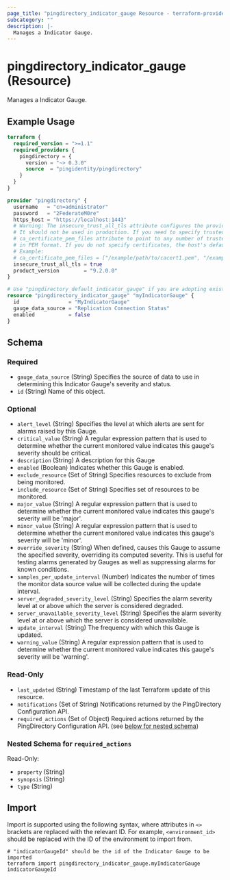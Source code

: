```yaml
---
page_title: "pingdirectory_indicator_gauge Resource - terraform-provider-pingdirectory"
subcategory: ""
description: |-
  Manages a Indicator Gauge.
---
```


# pingdirectory_indicator_gauge (Resource)

Manages a Indicator Gauge.

## Example Usage

```terraform
terraform {
  required_version = ">=1.1"
  required_providers {
    pingdirectory = {
      version = "~> 0.3.0"
      source  = "pingidentity/pingdirectory"
    }
  }
}

provider "pingdirectory" {
  username   = "cn=administrator"
  password   = "2FederateM0re"
  https_host = "https://localhost:1443"
  # Warning: The insecure_trust_all_tls attribute configures the provider to trust any certificate presented by the PingDirectory server.
  # It should not be used in production. If you need to specify trusted CA certificates, use the
  # ca_certificate_pem_files attribute to point to any number of trusted CA certificate files
  # in PEM format. If you do not specify certificates, the host's default root CA set will be used.
  # Example:
  # ca_certificate_pem_files = ["/example/path/to/cacert1.pem", "/example/path/to/cacert2.pem"]
  insecure_trust_all_tls = true
  product_version        = "9.2.0.0"
}

# Use "pingdirectory_default_indicator_gauge" if you are adopting existing configuration from the PingDirectory server into Terraform
resource "pingdirectory_indicator_gauge" "myIndicatorGauge" {
  id                = "MyIndicatorGauge"
  gauge_data_source = "Replication Connection Status"
  enabled           = false
}
```

<!-- schema generated by tfplugindocs -->
## Schema

### Required

- `gauge_data_source` (String) Specifies the source of data to use in determining this Indicator Gauge's severity and status.
- `id` (String) Name of this object.

### Optional

- `alert_level` (String) Specifies the level at which alerts are sent for alarms raised by this Gauge.
- `critical_value` (String) A regular expression pattern that is used to determine whether the current monitored value indicates this gauge's severity should be critical.
- `description` (String) A description for this Gauge
- `enabled` (Boolean) Indicates whether this Gauge is enabled.
- `exclude_resource` (Set of String) Specifies resources to exclude from being monitored.
- `include_resource` (Set of String) Specifies set of resources to be monitored.
- `major_value` (String) A regular expression pattern that is used to determine whether the current monitored value indicates this gauge's severity will be 'major'.
- `minor_value` (String) A regular expression pattern that is used to determine whether the current monitored value indicates this gauge's severity will be 'minor'.
- `override_severity` (String) When defined, causes this Gauge to assume the specified severity, overriding its computed severity. This is useful for testing alarms generated by Gauges as well as suppressing alarms for known conditions.
- `samples_per_update_interval` (Number) Indicates the number of times the monitor data source value will be collected during the update interval.
- `server_degraded_severity_level` (String) Specifies the alarm severity level at or above which the server is considered degraded.
- `server_unavailable_severity_level` (String) Specifies the alarm severity level at or above which the server is considered unavailable.
- `update_interval` (String) The frequency with which this Gauge is updated.
- `warning_value` (String) A regular expression pattern that is used to determine whether the current monitored value indicates this gauge's severity will be 'warning'.

### Read-Only

- `last_updated` (String) Timestamp of the last Terraform update of this resource.
- `notifications` (Set of String) Notifications returned by the PingDirectory Configuration API.
- `required_actions` (Set of Object) Required actions returned by the PingDirectory Configuration API. (see [below for nested schema](#nestedatt--required_actions))

<a id="nestedatt--required_actions"></a>
### Nested Schema for `required_actions`

Read-Only:

- `property` (String)
- `synopsis` (String)
- `type` (String)

## Import

Import is supported using the following syntax, where attributes in `<>` brackets are replaced with the relevant ID.  For example, `<environment_id>` should be replaced with the ID of the environment to import from.

```shell
# "indicatorGaugeId" should be the id of the Indicator Gauge to be imported
terraform import pingdirectory_indicator_gauge.myIndicatorGauge indicatorGaugeId
```